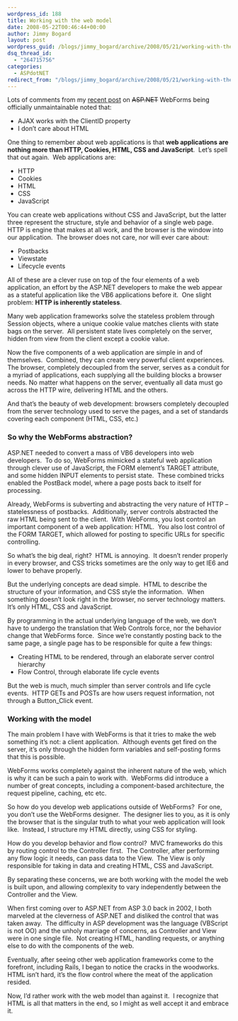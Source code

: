 ```yaml
---
wordpress_id: 188
title: Working with the web model
date: 2008-05-22T00:46:44+00:00
author: Jimmy Bogard
layout: post
wordpress_guid: /blogs/jimmy_bogard/archive/2008/05/21/working-with-the-web-model.aspx
dsq_thread_id:
  - "264715756"
categories:
  - ASPdotNET
redirect_from: "/blogs/jimmy_bogard/archive/2008/05/21/working-with-the-web-model.aspx/"
---
```

Lots of comments from my [recent post](https://lostechies.com/blogs/jimmy_bogard/archive/2008/05/18/asp-net-officially-unmaintainable.aspx) on <strike>ASP.NET</strike> WebForms being officially unmaintainable noted that:

  * AJAX works with the ClientID property
  * I don&#8217;t care about HTML

One thing to remember about web applications is that **web applications are nothing more than HTTP, Cookies, HTML, CSS and JavaScript**.&nbsp; Let&#8217;s spell that out again.&nbsp; Web applications are:

  * HTTP
  * Cookies
  * HTML
  * CSS
  * JavaScript

You can create web applications without CSS and JavaScript, but the latter three represent the structure, style and behavior of a single web page.&nbsp; HTTP is engine that makes at all work, and the browser is the window into our application.&nbsp; The browser does not care, nor will ever care about:

  * Postbacks
  * Viewstate
  * Lifecycle events

All of these are a clever ruse on top of the four elements of a web application, an effort by the ASP.NET developers to make the web appear as a stateful application like the VB6 applications before it.&nbsp; One slight problem: **HTTP is inherently stateless**.

Many web application frameworks solve the stateless problem through Session objects, where a unique cookie value matches clients with state bags on the server.&nbsp; All persistent state lives completely on the server, hidden from view from the client except a cookie value.

Now the five components of a web application are simple in and of themselves.&nbsp; Combined, they can create very powerful client experiences.&nbsp; The browser, completely decoupled from the server, serves as a conduit for a myriad of applications, each supplying all the building blocks a browser needs. No matter what happens on the server, eventually all data must go across the HTTP wire, delivering HTML and the others.

And that&#8217;s the beauty of web development: browsers completely decoupled from the server technology used to serve the pages, and a set of standards covering each component (HTML, CSS, etc.)

### So why the WebForms abstraction?

ASP.NET needed to convert a mass of VB6 developers into web developers.&nbsp; To do so, WebForms mimicked a stateful web application through clever use of JavaScript, the FORM element&#8217;s TARGET attribute, and some hidden INPUT elements to persist state.&nbsp; These combined tricks enabled the PostBack model, where a page posts back to itself for processing.

Already, WebForms is subverting and abstracting the very nature of HTTP &#8211; statelessness of postbacks.&nbsp; Additionally, server controls abstracted the raw HTML being sent to the client.&nbsp; With WebForms, you lost control an important component of a web application: HTML.&nbsp; You also lost control of the FORM TARGET, which allowed for posting to specific URLs for specific controlling.

So what&#8217;s the big deal, right?&nbsp; HTML is annoying.&nbsp; It doesn&#8217;t render properly in every browser, and CSS tricks sometimes are the only way to get IE6 and lower to behave properly.

But the underlying concepts are dead simple.&nbsp; HTML to describe the structure of your information, and CSS style the information.&nbsp; When something doesn&#8217;t look right in the browser, no server technology matters.&nbsp; It&#8217;s only HTML, CSS and JavaScript.

By programming in the actual underlying language of the web, we don&#8217;t have to undergo the translation that Web Controls force, nor the behavior change that WebForms force.&nbsp; Since we&#8217;re constantly posting back to the same page, a single page has to be responsible for quite a few things:

  * Creating HTML to be rendered, through an elaborate server control hierarchy
  * Flow Control, through elaborate life cycle events

But the web is much, much simpler than server controls and life cycle events.&nbsp; HTTP GETs and POSTs are how users request information, not through a Button_Click event.

### Working with the model

The main problem I have with WebForms is that it tries to make the web something it&#8217;s not: a client application.&nbsp; Although events get fired on the server, it&#8217;s only through the hidden form variables and self-posting forms that this is possible.

WebForms works completely against the inherent nature of the web, which is why it can be such a pain to work with.&nbsp; WebForms did introduce a number of great concepts, including a component-based architecture, the request pipeline, caching, etc etc.

So how do you develop web applications outside of WebForms?&nbsp; For one, you don&#8217;t use the WebForms designer.&nbsp; The designer lies to you, as it is only the browser that is the singular truth to what your web application will look like.&nbsp; Instead, I structure my HTML directly, using CSS for styling.

How do you develop behavior and flow control?&nbsp; MVC frameworks do this by routing control to the Controller first.&nbsp; The Controller, after performing any flow logic it needs, can pass data to the View.&nbsp; The View is only responsible for taking in data and creating HTML, CSS and JavaScript.

By separating these concerns, we are both working with the model the web is built upon, and allowing complexity to vary independently between the Controller and the View.

When first coming over to ASP.NET from ASP 3.0 back in 2002, I both marveled at the cleverness of ASP.NET and disliked the control that was taken away.&nbsp; The difficulty in ASP development was the language (VBScript is not OO) and the unholy marriage of concerns, as Controller and View were in one single file.&nbsp; Not creating HTML, handling requests, or anything else to do with the components of the web.

Eventually, after seeing other web application frameworks come to the forefront, including Rails, I began to notice the cracks in the woodworks.&nbsp; HTML isn&#8217;t hard, it&#8217;s the flow control where the meat of the application resided.

Now, I&#8217;d rather work with the web model than against it.&nbsp; I recognize that HTML is all that matters in the end, so I might as well accept it and embrace it.